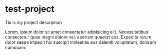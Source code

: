 # test-project
Tis is my project description

  Lorem, ipsum dolor sit amet consectetur adipisicing elit. Necessitatibus consectetur quae magni dolore vel, aperiam
    quaerat eos. Expedita rerum, dolor saepe impedit hic suscipit molestias eos deleniti voluptatum, dolorum numquam.
